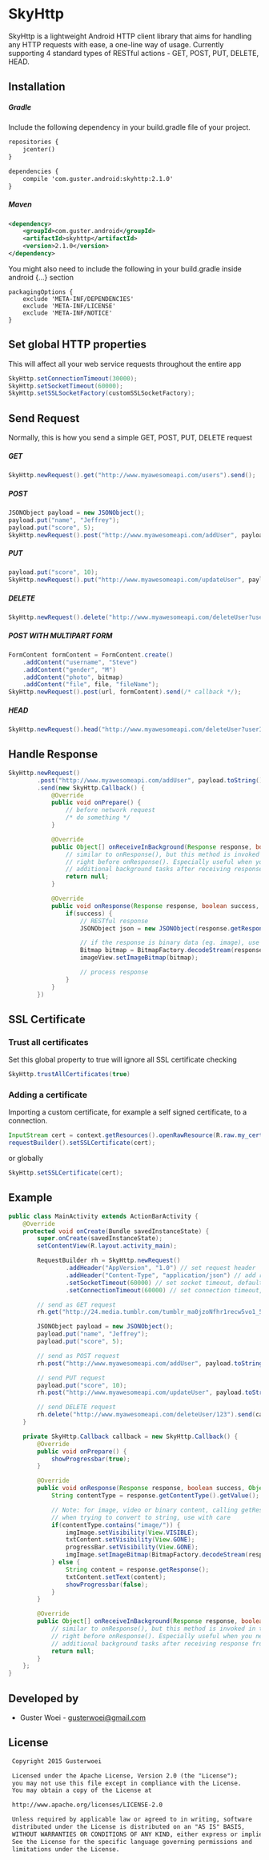 # SkyHttp

SkyHttp is a lightweight Android HTTP client library that aims for handling any HTTP requests with ease,
a one-line way of usage. Currently supporting 4 standard types of RESTful actions - GET, POST, PUT, DELETE, HEAD.

## Installation
##### Gradle
Include the following dependency in your build.gradle file of your project.

```xml
repositories {
    jcenter()
}

dependencies {
    compile 'com.guster.android:skyhttp:2.1.0'
}
```

##### Maven

```xml
<dependency>
    <groupId>com.guster.android</groupId>
    <artifactId>skyhttp</artifactId>
    <version>2.1.0</version>
</dependency>
```

You might also need to include the following in your build.gradle inside android {...} section

```
packagingOptions {
    exclude 'META-INF/DEPENDENCIES'
    exclude 'META-INF/LICENSE'
    exclude 'META-INF/NOTICE'
}
```

## Set global HTTP properties
This will affect all your web service requests throughout the entire app

```java
SkyHttp.setConnectionTimeout(30000);
SkyHttp.setSocketTimeout(60000);
SkyHttp.setSSLSocketFactory(customSSLSocketFactory);
```

## Send Request
Normally, this is how you send a simple GET, POST, PUT, DELETE request
##### GET

```java
SkyHttp.newRequest().get("http://www.myawesomeapi.com/users").send();
```

##### POST

```java
JSONObject payload = new JSONObject();
payload.put("name", "Jeffrey");
payload.put("score", 5);
SkyHttp.newRequest().post("http://www.myawesomeapi.com/addUser", payload.toString()).send(/* callback */);
```

##### PUT

```java
payload.put("score", 10);
SkyHttp.newRequest().put("http://www.myawesomeapi.com/updateUser", payload.toString()).send(/* callback */);
```

##### DELETE

```java
SkyHttp.newRequest().delete("http://www.myawesomeapi.com/deleteUser?userId=6").send(/* callback */);
```

##### POST WITH MULTIPART FORM

```java
FormContent formContent = FormContent.create()
    .addContent("username", "Steve")
    .addContent("gender", "M")
    .addContent("photo", bitmap)
    .addContent("file", file, "fileName");
SkyHttp.newRequest().post(url, formContent).send(/* callback */);
```

##### HEAD
```java
SkyHttp.newRequest().head("http://www.myawesomeapi.com/deleteUser?userId=6").send();
```


## Handle Response

```java
SkyHttp.newRequest()
        .post("http://www.myawesomeapi.com/addUser", payload.toString())
        .send(new SkyHttp.Callback() {
            @Override
            public void onPrepare() {
                // before network request
                /* do something */
            }

            @Override
            public Object[] onReceiveInBackground(Response response, boolean success) {
                // similar to onResponse(), but this method is invoked in the background thread
                // right before onResponse(). Especially useful when you need to perform
                // additional background tasks after receiving response from the server
                return null;
            }

            @Override
            public void onResponse(Response response, boolean success, Object ... args) {
                if(success) {
                    // RESTful response
                    JSONObject json = new JSONObject(response.getResponse());

                    // if the response is binary data (eg. image), use getRawResponse() instead
                    Bitmap bitmap = BitmapFactory.decodeStream(response.getRawResponse());
                    imageView.setImageBitmap(bitmap);

                    // process response
                }
            }
        })
```

## SSL Certificate
### Trust all certificates
Set this global property to true will ignore all SSL certificate checking

```java
SkyHttp.trustAllCertificates(true)
```

### Adding a certificate
Importing a custom certificate, for example a self signed certificate, to a connection.
```java
InputStream cert = context.getResources().openRawResource(R.raw.my_certificate_file);
requestBuilder().setSSLCertificate(cert);
```
or globally
```java
SkyHttp.setSSLCertificate(cert);
```

## Example

```java
public class MainActivity extends ActionBarActivity {
    @Override
    protected void onCreate(Bundle savedInstanceState) {
        super.onCreate(savedInstanceState);
        setContentView(R.layout.activity_main);

        RequestBuilder rh = SkyHttp.newRequest()
                .addHeader("AppVersion", "1.0") // set request header
                .addHeader("Content-Type", "application/json") // add request header, default: "application/json"
                .setSocketTimeout(60000) // set socket timeout, default: 30000
                .setConnectionTimeout(60000) // set connection timeout, default: 30000

        // send as GET request
        rh.get("http://24.media.tumblr.com/tumblr_ma0jzoNfhr1recw5vo1_500.jpg").send(callback);

        JSONObject payload = new JSONObject();
        payload.put("name", "Jeffrey");
        payload.put("score", 5);

        // send as POST request
        rh.post("http://www.myawesomeapi.com/addUser", payload.toString()).send(callback);

        // send PUT request
        payload.put("score", 10);
        rh.post("http://www.myawesomeapi.com/updateUser", payload.toString()).send(callback);

        // send DELETE request
        rh.delete("http://www.myawesomeapi.com/deleteUser/123").send(callback);
    }

    private SkyHttp.Callback callback = new SkyHttp.Callback() {
        @Override
        public void onPrepare() {
            showProgressbar(true);
        }

        @Override
        public void onResponse(Response response, boolean success, Object .. args) {
            String contentType = response.getContentType().getValue();

            // Note: for image, video or binary content, calling getResponse() may cause OutOfMemoryException
            // when trying to convert to string, use with care
            if(contentType.contains("image/")) {
                imgImage.setVisibility(View.VISIBLE);
                txtContent.setVisibility(View.GONE);
                progressBar.setVisibility(View.GONE);
                imgImage.setImageBitmap(BitmapFactory.decodeStream(response.getRawResponse()));
            } else {
                String content = response.getResponse();
                txtContent.setText(content);
                showProgressbar(false);
            }
        }

        @Override
        public Object[] onReceiveInBackground(Response response, boolean success) {
            // similar to onResponse(), but this method is invoked in the background thread
            // right before onResponse(). Especially useful when you need to perform
            // additional background tasks after receiving response from the server
            return null;
        }
    };
}
```

## Developed by
* Guster Woei - <gusterwoei@gmail.com>

## License
```xml
 Copyright 2015 Gusterwoei

 Licensed under the Apache License, Version 2.0 (the "License");
 you may not use this file except in compliance with the License.
 You may obtain a copy of the License at

 http://www.apache.org/licenses/LICENSE-2.0

 Unless required by applicable law or agreed to in writing, software
 distributed under the License is distributed on an "AS IS" BASIS,
 WITHOUT WARRANTIES OR CONDITIONS OF ANY KIND, either express or implied.
 See the License for the specific language governing permissions and
 limitations under the License.
```
